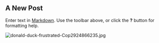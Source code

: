 ## A New Post

Enter text in [Markdown](http://daringfireball.net/projects/markdown/). Use the toolbar above, or click the **?** button for formatting help.

![donald-duck-frustrated-Cop2924866235.jpg]({{site.baseurl}}/donald-duck-frustrated-Cop2924866235.jpg)
